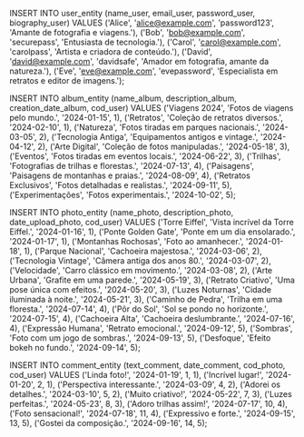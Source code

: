 INSERT INTO user_entity (name_user, email_user, password_user, biography_user) VALUES
('Alice', 'alice@example.com', 'password123', 'Amante de fotografia e viagens.'),
('Bob', 'bob@example.com', 'securepass', 'Entusiasta de tecnologia.'),
('Carol', 'carol@example.com', 'carolpass', 'Artista e criadora de conteúdo.'),
('David', 'david@example.com', 'davidsafe', 'Amador em fotografia, amante da natureza.'),
('Eve', 'eve@example.com', 'evepassword', 'Especialista em retratos e editor de imagens.');

INSERT INTO album_entity (name_album, description_album, creation_date_album, cod_user) VALUES
('Viagens 2024', 'Fotos de viagens pelo mundo.', '2024-01-15', 1),
('Retratos', 'Coleção de retratos diversos.', '2024-02-10', 1),
('Natureza', 'Fotos tiradas em parques nacionais.', '2024-03-05', 2),
('Tecnologia Antiga', 'Equipamentos antigos e vintage.', '2024-04-12', 2),
('Arte Digital', 'Coleção de fotos manipuladas.', '2024-05-18', 3),
('Eventos', 'Fotos tiradas em eventos locais.', '2024-06-22', 3),
('Trilhas', 'Fotografias de trilhas e florestas.', '2024-07-13', 4),
('Paisagens', 'Paisagens de montanhas e praias.', '2024-08-09', 4),
('Retratos Exclusivos', 'Fotos detalhadas e realistas.', '2024-09-11', 5),
('Experimentações', 'Fotos experimentais.', '2024-10-02', 5);

INSERT INTO photo_entity (name_photo, description_photo, date_upload_photo, cod_user) VALUES
('Torre Eiffel', 'Vista incrível da Torre Eiffel.', '2024-01-16', 1),
('Ponte Golden Gate', 'Ponte em um dia ensolarado.', '2024-01-17', 1),
('Montanhas Rochosas', 'Foto ao amanhecer.', '2024-01-18', 1),
('Parque Nacional', 'Cachoeira majestosa.', '2024-03-06', 2),
('Tecnologia Vintage', 'Câmera antiga dos anos 80.', '2024-03-07', 2),
('Velocidade', 'Carro clássico em movimento.', '2024-03-08', 2),
('Arte Urbana', 'Grafite em uma parede.', '2024-05-19', 3),
('Retrato Criativo', 'Uma pose única com efeitos.', '2024-05-20', 3),
('Luzes Noturnas', 'Cidade iluminada à noite.', '2024-05-21', 3),
('Caminho de Pedra', 'Trilha em uma floresta.', '2024-07-14', 4),
('Pôr do Sol', 'Sol se pondo no horizonte.', '2024-07-15', 4),
('Cachoeira Alta', 'Cachoeira deslumbrante.', '2024-07-16', 4),
('Expressão Humana', 'Retrato emocional.', '2024-09-12', 5),
('Sombras', 'Foto com um jogo de sombras.', '2024-09-13', 5),
('Desfoque', 'Efeito bokeh no fundo.', '2024-09-14', 5);

INSERT INTO comment_entity (text_comment, date_comment, cod_photo, cod_user) VALUES
('Linda foto!', '2024-01-19', 1, 1),
('Incrível lugar!', '2024-01-20', 2, 1),
('Perspectiva interessante.', '2024-03-09', 4, 2),
('Adorei os detalhes.', '2024-03-10', 5, 2),
('Muito criativo!', '2024-05-22', 7, 3),
('Luzes perfeitas.', '2024-05-23', 8, 3),
('Adoro trilhas assim!', '2024-07-17', 10, 4),
('Foto sensacional!', '2024-07-18', 11, 4),
('Expressivo e forte.', '2024-09-15', 13, 5),
('Gostei da composição.', '2024-09-16', 14, 5);

